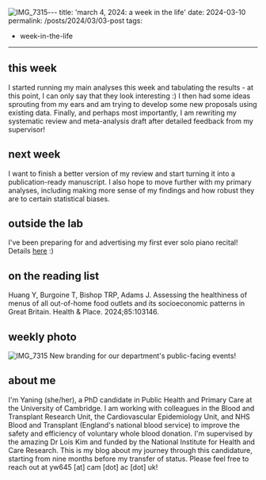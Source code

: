 ![IMG_7315](https://github.com/yaning-wu/yaning-wu.github.io/assets/145920710/e52185d1-026c-475a-a0a7-87653e264766)---
title: 'march 4, 2024: a week in the life'
date: 2024-03-10
permalink: /posts/2024/03/03-post
tags:
  - week-in-the-life
---

this week
------
I started running my main analyses this week and tabulating the results - at this point, I can only say that they look interesting :) I then had some ideas sprouting from my ears and am trying to develop some new proposals using existing data. Finally, and perhaps most importantly, I am rewriting my systematic review and meta-analysis draft after detailed feedback from my supervisor!

next week
------
I want to finish a better version of my review and start turning it into a publication-ready manuscript. I also hope to move further with my primary analyses, including making more sense of my findings and how robust they are to certain statistical biases. 

outside the lab
------
I've been preparing for and advertising my first ever solo piano recital! Details [here](https://www.facebook.com/events/1494104637848486/) :)

on the reading list
------
Huang Y, Burgoine T, Bishop TRP, Adams J. Assessing the healthiness of menus of all out-of-home food outlets and its socioeconomic patterns in Great Britain. Health & Place. 2024;85:103146.

weekly photo
------
![IMG_7315](https://github.com/yaning-wu/yaning-wu.github.io/assets/145920710/4a9e9aa3-a811-471f-a5c3-c2e62f0c4b9a)
New branding for our department's public-facing events!

about me
------
I'm Yaning (she/her), a PhD candidate in Public Health and Primary Care at the University of Cambridge. I am working with colleagues in the Blood and Transplant Research Unit, the Cardiovascular Epidemiology Unit, and NHS Blood and Transplant (England's national blood service) to improve the safety and efficiency of voluntary whole blood donation. I'm supervised by the amazing Dr Lois Kim and funded by the National Institute for Health and Care Research. This is my blog about my journey through this candidature, starting from nine months before my transfer of status. Please feel free to reach out at yw645 [at] cam [dot] ac [dot] uk!
